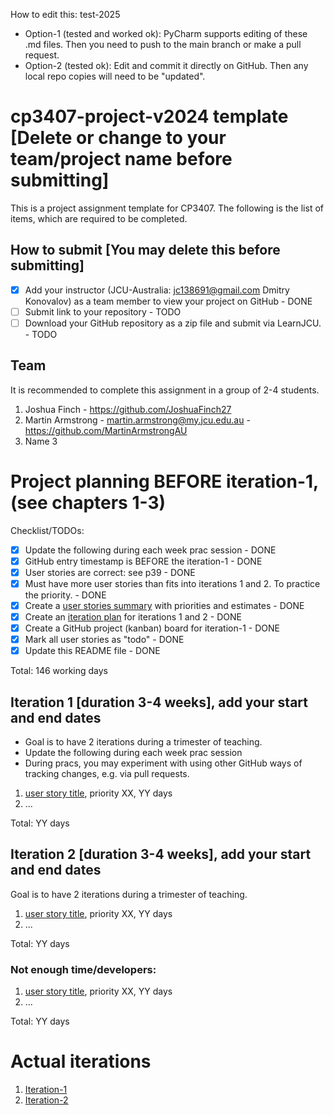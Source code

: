 How to edit this: test-2025
* Option-1 (tested and worked ok): PyCharm supports editing of these .md files. Then you need to push to the main branch or make a pull request.
* Option-2 (tested ok): Edit and commit it directly on GitHub. Then any local repo copies will need to be "updated".


# cp3407-project-v2024 template [Delete or change to your team/project name before submitting]

This is a project assignment template for CP3407. 
The following is the list of items, which are required to be completed.

## How to submit [You may delete this before submitting]

- [x] Add your instructor (JCU-Australia: jc138691@gmail.com Dmitry Konovalov) as a team member to view your project on GitHub - DONE
- [ ] Submit link to your repository - TODO
- [ ] Download your GitHub repository as a zip file and submit via LearnJCU. - TODO

## Team

It is recommended to complete this assignment in a group of 2-4 students.
1. Joshua Finch - https://github.com/JoshuaFinch27
2. Martin Armstrong - martin.armstrong@my.jcu.edu.au - https://github.com/MartinArmstrongAU
3. Name 3


# Project planning BEFORE iteration-1, (see chapters 1-3)
Checklist/TODOs: 
- [x] Update the following during each week prac session - DONE
- [x] GitHub entry timestamp is BEFORE the iteration-1 - DONE
- [x] User stories are correct: see p39 - DONE
- [x] Must have more user stories than fits into iterations 1 and 2. To practice the priority. - DONE
- [x] Create a [user stories summary](./user_stories_summary.md) with priorities and estimates - DONE
- [x] Create an [iteration plan](./initial_iteration_plan) for iterations 1 and 2 - DONE
- [x] Create a GitHub project (kanban) board for iteration-1 - DONE
- [x] Mark all user stories as "todo" - DONE
- [x] Update this README file - DONE

Total: 146 working days 

## Iteration 1 [duration 3-4 weeks], add your start and end dates 

* Goal is to have 2 iterations during a trimester of teaching.
* Update the following during each week prac session
* During pracs, you may experiment with using other GitHub ways of tracking changes, e.g. via pull requests.

1. [user story title](./user_stories/user_story_00_template.md), priority XX, YY days 
2. ...

Total: YY days

## Iteration 2 [duration 3-4 weeks], add your start and end dates
Goal is to have 2 iterations during a trimester of teaching.
1. [user story title](./user_stories/user_story_00_template.md), priority XX, YY days 
2. ...

Total: YY days

### Not enough time/developers: 
1. [user story title](./user_stories/user_story_00_template.md), priority XX, YY days 
2. ...

Total: YY days


# Actual iterations
1. [Iteration-1](./iteration_1.md)
2. [Iteration-2](./iteration_2.md)


